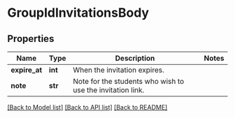 # GroupIdInvitationsBody

## Properties
Name | Type | Description | Notes
------------ | ------------- | ------------- | -------------
**expire_at** | **int** | When the invitation expires. | 
**note** | **str** | Note for the students who wish to use the invitation link. | 

[[Back to Model list]](../README.md#documentation-for-models) [[Back to API list]](../README.md#documentation-for-api-endpoints) [[Back to README]](../README.md)

